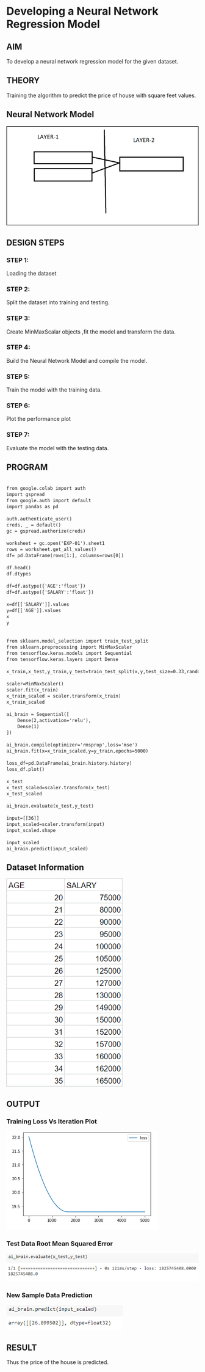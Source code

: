 # Developing a Neural Network Regression Model

## AIM

To develop a neural network regression model for the given dataset.

## THEORY

Training the algorithm to predict the price of house with square feet values.

## Neural Network Model

![op-5](snip6.PNG)

## DESIGN STEPS

### STEP 1:

Loading the dataset

### STEP 2:

Split the dataset into training and testing.

### STEP 3:

Create MinMaxScalar objects ,fit the model and transform the data.

### STEP 4:

Build the Neural Network Model and compile the model.

### STEP 5:

Train the model with the training data.

### STEP 6:

Plot the performance plot

### STEP 7:

Evaluate the model with the testing data.

## PROGRAM
```

from google.colab import auth
import gspread
from google.auth import default
import pandas as pd

auth.authenticate_user()
creds, _ = default()
gc = gspread.authorize(creds)

worksheet = gc.open('EXP-01').sheet1
rows = worksheet.get_all_values()
df= pd.DataFrame(rows[1:], columns=rows[0])

df.head()
df.dtypes

df=df.astype({'AGE':'float'})
df=df.astype({'SALARY':'float'})

x=df[['SALARY']].values
y=df[['AGE']].values
x
y


from sklearn.model_selection import train_test_split
from sklearn.preprocessing import MinMaxScaler
from tensorflow.keras.models import Sequential
from tensorflow.keras.layers import Dense

x_train,x_test,y_train,y_test=train_test_split(x,y,test_size=0.33,random_state=50)

scaler=MinMaxScaler()
scaler.fit(x_train)
x_train_scaled = scaler.transform(x_train)
x_train_scaled

ai_brain = Sequential([
    Dense(2,activation='relu'),
    Dense(1)
])

ai_brain.compile(optimizer='rmsprop',loss='mse')
ai_brain.fit(x=x_train_scaled,y=y_train,epochs=5000) 

loss_df=pd.DataFrame(ai_brain.history.history)
loss_df.plot()

x_test
x_test_scaled=scaler.transform(x_test)
x_test_scaled

ai_brain.evaluate(x_test,y_test)

input=[[36]]
input_scaled=scaler.transform(input)
input_scaled.shape

input_scaled
ai_brain.predict(input_scaled) 
``` 
## Dataset Information

![OP-01](snip-1.PNG)

## OUTPUT

### Training Loss Vs Iteration Plot

![OP-2](snip-2.PNG)

### Test Data Root Mean Squared Error

![OP-3](snip-3.PNG)
### New Sample Data Prediction

![OP-4](snip-4.PNG)


## RESULT
Thus the price of the house is predicted.